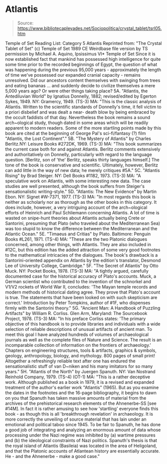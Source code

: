 # Atlantis

> Source: https://www.bibliotecapleyades.net/Sociopolitica/crystal_tablet/tsrl05.htm

Temple of Set Reading List: Category 5
Atlantis
Reprinted from: "The Crystal Tablet of Set" (c) Temple of Set 1989 CE Weirdbase file version
by TS permission by Michael A. Aquino, Ipsissimus VI* Temple of Set
Since it is now established fact that mankind has possessed high intelligence for quite some time prior to the recorded beginnings of Egypt, the question of what was happening during the previous 95,000 years - approximately the length of time we've possessed our expanded cranial capacity - remains unresolved. Did our ancestors content themselves with swinging from trees and eating bananas ... and suddenly decide to civilize themselves a mere 5,000 years ago? Or were other things taking place? 5A. "Atlantis, the Antediluvian World" by Ignatius Donnelly, 1882; revised/edited by Egerton Sykes, 1949. NY: Gramercy, 1949. (TS-3)
MA: "This is the classic analysis of Atlantis. Written to the scientific standards of Donnelly's time, it fell victim to a priori disbelief and was dealt a near- death blow by being embraced by the occult faddists of that day. Nevertheless the book remains a sound arch~ological study, though dated in some areas which will be readily apparent to modern readers. Some of the more startling points made by this book are cited at the beginning of George Pal's sci-fi/fantasy (?) film "Atlantis, the Lost Continent"." 5B. "The Mystery of Atlantis" by Charles Berlitz.NY: Leisure Books #272DK, 1969. (TS-3)
MA: "This book summarizes the current case both for and against Atlantis. Berlitz comments extensively and authoritatively on Donnelly, particularly with regard to the language question. [Berlitz, son of 'the' Berlitz, speaks thirty languages himself.]
The tone of the book is conservative and scientific. Ultimately, however, Berlitz can add little in the way of new data; he merely critiques #5A." 5C. "Atlantis Rising" by Brad Steiger. NY: Dell Books #1182, 1973. (TS-3)
MA: "A speculative work on Atlantis, with some interesting new data. The case studies are well presented, although the book suffers from Steiger's sensationalistic writing-style." 5D. "Atlantis: The New Evidence" by Martin Ebon. NY: Signet #W-7371, 1977. (TS-3)
MA: "In most regards this book is neither as scholarly nor as thorough as the other books in this category. It does include, however, a very intriguing account of the arch~ological efforts of Heinrich and Paul Schliemann concerning Atlantis.
A lot of time is wasted on snipe-hunt theories about Atlantis actually being Crete or Santorini, presuming that Plato (who traveled about the Mediterranean Sea) was too stupid to know the difference between the Mediterranean and the Atlantic Ocean." 5E. "Timaeus and Critias" by Plato. Baltimore: Penguin Books #L261, 1971. (TS-4)
MA: "These are the two Platonic dialogues concerned, among other things, with Atlantis.
They are also included in #12C, but this edition has the added attraction of some very good footnotes to the mathematical intricacies of the dialogues. The book's drawback is a Santorini-oriented appendix on Atlantis by the edition's translator, Desmond Lee of University College, Cambridge." 5F. "The Secret of Atlantis" by Otto Muck. NY: Pocket Books, 1978. (TS-3)
MA: "A tightly argued, carefully documented case for the historical accuracy of Plato's accounts. Muck, a German scientist who contributed to the invention of the schnorkel and V1/V2 rockets of World War II, concludes: 'The Mayan temple records and modern methods of historical dating agree.
They prove that Plato's account is true. The statements that have been looked on with such skepticism are correct.' Introduction by Peter Tompkins, author of #1F, who dispenses firmly with the Santorini theory." 5G. "Ancient Man: A Handbook of Puzzling Artifacts" by William R. Corliss. Glen Arm, Maryland: The Sourcebook Project, 1978. (TS-3)
MA: "In his preface Corliss states: 'The primary objective of this handbook is to provide libraries and individuals with a wide selection of reliable descriptions of unusual artifacts of ancient man. To meet this goal I have analyzed hundreds of volumes of archaeological journals as well as the complete files of Nature and Science. The result is an incomparable collection of information on the frontiers of archaeology.' Chapters on engineering structures, tools & artifacts, graphics & symbols, geology, anthropology, biology, and mythology.
800 pages of small print! Altogether a refreshingly reliable text after one has endured the sensationalistic stuff of van D~niken and his many imitators for so many years." 5H. "Atlantis of the North" by Juergen Spanuth. NY: Van Nostrand Reinhold Company, 1979. (TS-4) (OT-1)
MA: "This is a rather deceptive work. Although published as a book in 1979, it is a revised and expanded treatment of the author's earlier work "Atlantis" (1965). But as you examine the dates in the footnotes and the 16-page bibliography, it begins to dawn on you that Spanuth has taken massive amounts of material from the archives of the prehistorical research elements of the Ahnenerbe-SS [see #14M]. In fact it is rather amusing to see how 'startling' everyone finds this book - as though this is all 'breakthrough revelation' in archaeology.
It is more correctly the unveiling of source material that has lain under an emotional and political taboo since 1945. To be fair to Spanuth, he has done a good job of integrating and analyzing an enormous amount of data whose processing under the Nazi regime was inhibited by (a) wartime pressures and (b) the ideological constraints of Nazi politics. Spanuth's thesis is that the royal island of Atlantis (Basileia) was located in the area of Heligoland, and that the Platonic accounts of Atlantean history are essentially accurate. He - and the Ahnenerbe - make a good case."
